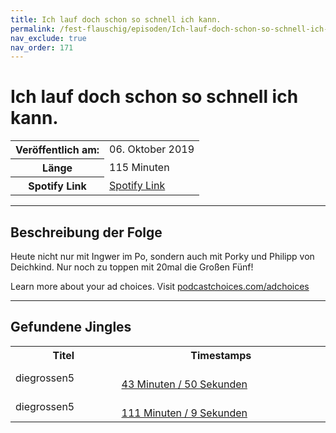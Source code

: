 ```yaml
---
title: Ich lauf doch schon so schnell ich kann.
permalink: /fest-flauschig/episoden/Ich-lauf-doch-schon-so-schnell-ich-kann
nav_exclude: true
nav_order: 171
---
```


# Ich lauf doch schon so schnell ich kann.
<table class="resp-table dcf-table dcf-table-responsive dcf-table-bordered dcf-table-striped dcf-w-100%">
                    <tbody>
                        <tr>
                            <th scope="row">Veröffentlich am:</th>
                            <td data-label="Veröffentlich am:">06. Oktober 2019</td>
                        </tr>
                        <tr>
                            <th scope="row">Länge </th>
                            <td data-label="Länge ">115 Minuten</td>
                        </tr><tr>
                                <th scope="row">Spotify Link</th>
                                <td data-label="Spotify Link"><a href="https://open.spotify.com/episode/6JmIJ3IE74TnRLEGNkHYgl">Spotify Link</a></td>
                            </tr></tbody>
                </table>

***

## Beschreibung der Folge

<div>
Heute nicht nur mit Ingwer im Po, sondern auch mit Porky und Philipp von Deichkind. Nur noch zu toppen mit 20mal die Großen Fünf!<p> </p><p>Learn more about your ad choices. Visit <a href="https://podcastchoices.com/adchoices">podcastchoices.com/adchoices</a></p>  
</div>

***

## Gefundene Jingles

<table style="display: table;">
                                    <tr>
                                        <th class="tableColumnTitle">Titel</th>
                                        <th class="tableColumnTimestamps">Timestamps</th>
                                    </tr>
                                    <tr>
                                <td markdown="span"  class="tableColumnTitle">diegrossen5</td>
                                <td markdown="span" class="tableColumnTimestamps">
                                <br>
                                <a href="https://open.spotify.com/episode/6JmIJ3IE74TnRLEGNkHYgl?t=2630">
                                43 Minuten / 50 Sekunden</a>
                                </td></tr><tr>
                                <td markdown="span"  class="tableColumnTitle">diegrossen5</td>
                                <td markdown="span" class="tableColumnTimestamps">
                                <br>
                                <a href="https://open.spotify.com/episode/6JmIJ3IE74TnRLEGNkHYgl?t=6669">
                                111 Minuten / 9 Sekunden</a>
                                </td></tr></table>